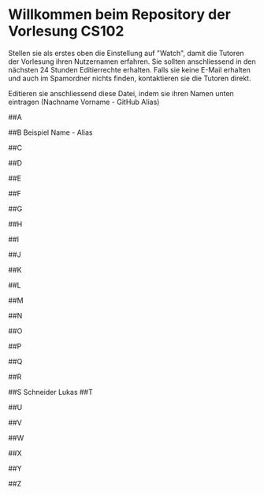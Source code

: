 # Willkommen beim Repository der Vorlesung CS102

Stellen sie als erstes oben die Einstellung auf "Watch", damit die Tutoren der Vorlesung ihren Nutzernamen erfahren. Sie sollten anschliessend in den nächsten 24 Stunden Editierrechte erhalten. Falls sie keine E-Mail erhalten und auch im Spamordner nichts finden, kontaktieren sie die Tutoren direkt.

Editieren sie anschliessend diese Datei, indem sie ihren Namen unten eintragen (Nachname Vorname - GitHub Alias)

##A

##B
Beispiel Name - Alias

##C

##D

##E

##F

##G 

##H

##I

##J

##K

##L

##M

##N

##O

##P

##Q

##R

##S
Schneider Lukas
##T

##U

##V

##W

##X

##Y

##Z
